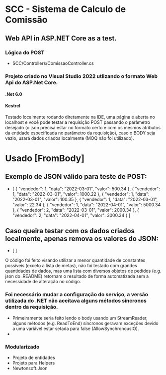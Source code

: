 # SCC - Sistema de Calculo de Comissão
## Web API in ASP.NET Core as a test.

### Lógica do POST
- SCC/Controllers/ComissaoController.cs

### Projeto criado no Visual Studio 2022 utlizando o formato Web Api do ASP.Net Core.
#### .Net 6.0

#### Kestrel

Testado localmente rodando diretamente na IDE, uma página é aberta no localhost<porta> e você pode testar a requisição POST passando o parâmetro desejado (o json precisa estar no formato certo e com os mesmos atributos da entidade especificada no parâmetro da requisição), caso o BODY seja vazio, usará dados criados localmente (MOQ não foi utilizado).

# Usado [FromBody]

## Exemplo de JSON válido para teste de POST:
- [
{ "vendedor": 1, "data": "2022-03-01", "valor": 500.34 },
{ "vendedor": 1, "data": "2022-03-01", "valor": 1000.22 },
{ "vendedor": 1, "data": "2022-03-01", "valor": 100.35 },
{ "vendedor": 1, "data": "2022-03-01", "valor": 22.34 },
{ "vendedor": 1, "data": "2022-04-01", "valor": 5000.34 },
{ "vendedor": 2, "data": "2022-03-01", "valor": 2000.34 },
{ "vendedor": 2, "data": "2022-04-01", "valor": 3000.34 }
] 

## Caso queira testar com os dados criados localmente, apenas remova os valores do JSON: 
- [
]



O código foi feito visando utilizar a menor quantidade de constantes possíveis (exceto a lista de metas), não foi testado com grandes quantidades de dados, mas uma lista com diversos objetos de pedidos (e.g. json do .README) retornam o resultado de forma automatizada sem a necessidade de alteração no código.

### Foi necessário mudar a configuração do serviço, a versão utilizada do .NET não aceitava alguns métodos síncronos dentro da requisição.
- Primeiramente seria feito lendo o body usando um StreamReader, alguns métodos (e.g. ReadToEnd) síncronos geravam exceções devido a uma variável estar setada para false (AllowSynchronousIO).
- 
### Modularizado 
- Projeto de entidades
- Projeto para Helpers 
- Newtonsoft.Json
